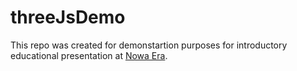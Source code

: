 # threeJsDemo

This repo was created for demonstartion purposes for introductory educational presentation at [Nowa Era](https://www.nowaera.pl/).